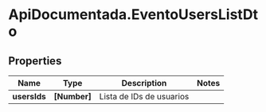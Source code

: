# ApiDocumentada.EventoUsersListDto

## Properties

Name | Type | Description | Notes
------------ | ------------- | ------------- | -------------
**usersIds** | **[Number]** | Lista de IDs de usuarios | 


